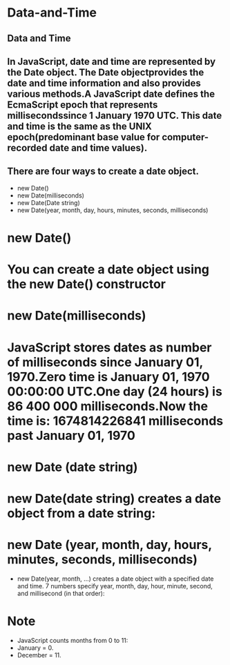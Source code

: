 # Data-and-Time

## Data and Time
## In JavaScript, date and time are represented by the Date object. The Date objectprovides the date and time information and also provides various methods.A JavaScript date defines the EcmaScript epoch that represents millisecondssince 1 January 1970 UTC. This date and time is the same as the UNIX epoch(predominant base value for computer-recorded date and time values).

## There are four ways to create a date object.
- new Date()
- new Date(milliseconds)
- new Date(Date string)
- new Date(year, month, day, hours, minutes, seconds, 
milliseconds)




# new Date()

# You can create a date object using the new Date() constructor
[](/images/newdate.PNG)


# new Date(milliseconds)

# JavaScript stores dates as number of milliseconds since January 01, 1970.Zero time is January 01, 1970 00:00:00 UTC.One day (24 hours) is 86 400 000 milliseconds.Now the time is: 1674814226841 milliseconds past January 01, 1970
[](/images/miliseconds.PNG)

# new Date (date string)
# new Date(date string) creates a date object from a date string:
[](/images/string.PNG)

# new Date (year, month, day, hours, minutes, seconds, milliseconds)

- new Date(year, month, ...) creates a date object with a specified date and time.
7 numbers specify year, month, day, hour, minute, second, and millisecond (in that order):

[](/images/number.PNG)


# Note
- JavaScript counts months from 0 to 11:
- January = 0.
- December = 11.